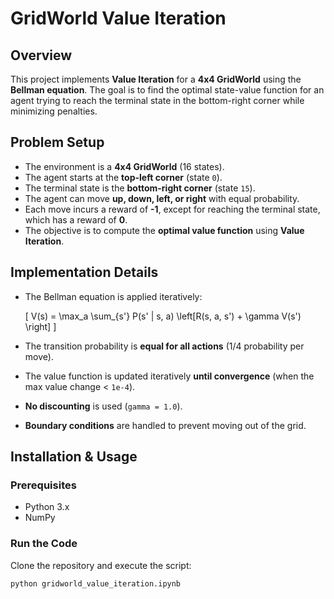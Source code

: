 # GridWorld Value Iteration

## Overview
This project implements **Value Iteration** for a **4x4 GridWorld** using the **Bellman equation**. The goal is to find the optimal state-value function for an agent trying to reach the terminal state in the bottom-right corner while minimizing penalties.

## Problem Setup
- The environment is a **4x4 GridWorld** (16 states).
- The agent starts at the **top-left corner** (state `0`).
- The terminal state is the **bottom-right corner** (state `15`).
- The agent can move **up, down, left, or right** with equal probability.
- Each move incurs a reward of **-1**, except for reaching the terminal state, which has a reward of **0**.
- The objective is to compute the **optimal value function** using **Value Iteration**.

## Implementation Details
- The Bellman equation is applied iteratively:

  \[
  V(s) = \max_a \sum_{s'} P(s' | s, a) \left[R(s, a, s') + \gamma V(s') \right]
  \]

- The transition probability is **equal for all actions** (1/4 probability per move).
- The value function is updated iteratively **until convergence** (when the max value change < `1e-4`).
- **No discounting** is used (`gamma = 1.0`).
- **Boundary conditions** are handled to prevent moving out of the grid.

## Installation & Usage
### Prerequisites
- Python 3.x
- NumPy

### Run the Code
Clone the repository and execute the script:
```bash
python gridworld_value_iteration.ipynb
